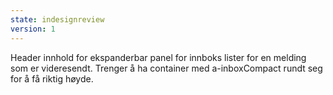 ```yaml
---
state: indesignreview
version: 1
---
```


Header innhold for ekspanderbar panel for innboks lister for en melding som er videresendt. Trenger å ha container med a-inboxCompact rundt seg for å få riktig høyde.